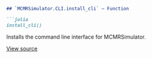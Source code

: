 ```markdown
## `MCMRSimulator.CLI.install_cli` — Function

```julia
install_cli()
```

Installs the command line interface for MCMRSimulator.

[View source](https://git.fmrib.ox.ac.uk/ndcn0236/MCMRSimulator.jl/-/tree/716f5337a747a826b04bd4b345a5cda685bb4e0a/src/cli/cli.jl#L18-L22)
```
